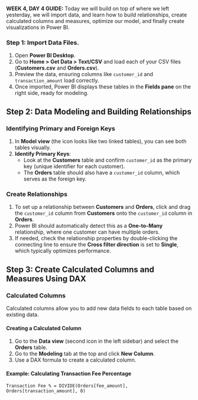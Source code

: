 **WEEK 4, DAY 4 GUIDE:** Today we will build on top of where we left yesterday, we will import data, and learn how to build relationships, create calculated columns and measures, optimize our model, and finally create visualizations in Power BI.

### **Step 1: Import Data Files.**

1. Open **Power BI Desktop**.
2. Go to **Home > Get Data > Text/CSV** and load each of your CSV files (**Customers.csv** and **Orders.csv**).
3. Preview the data, ensuring columns like `customer_id` and `transaction_amount` load correctly.
4. Once imported, Power BI displays these tables in the **Fields pane** on the right side, ready for modeling.

## Step 2: Data Modeling and Building Relationships

### Identifying Primary and Foreign Keys

1. In **Model view** (the icon looks like two linked tables), you can see both tables visually.
2. **Identify Primary Keys**:
   - Look at the **Customers** table and confirm `customer_id` as the primary key (unique identifier for each customer).
   - The **Orders** table should also have a `customer_id` column, which serves as the foreign key.

### Create Relationships

1. To set up a relationship between **Customers** and **Orders**, click and drag the `customer_id` column from **Customers** onto the `customer_id` column in **Orders**.
2. Power BI should automatically detect this as a **One-to-Many** relationship, where one customer can have multiple orders.
3. If needed, check the relationship properties by double-clicking the connecting line to ensure the **Cross filter direction** is set to **Single**, which typically optimizes performance.

## Step 3: Create Calculated Columns and Measures Using DAX

### Calculated Columns

Calculated columns allow you to add new data fields to each table based on existing data.

#### Creating a Calculated Column

1. Go to the **Data view** (second icon in the left sidebar) and select the **Orders** table.
2. Go to the **Modeling** tab at the top and click **New Column**.
3. Use a DAX formula to create a calculated column.

#### Example: Calculating Transaction Fee Percentage

```DAX
Transaction Fee % = DIVIDE(Orders[fee_amount], Orders[transaction_amount], 0)
